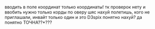 вводить в поле координат только координаты! тк проверок нету и ввобить нужно только корды по оверу
шяс нахуй полетишь, кого не приглашали, инвайт только один и это D3spix 
понятно нахуй? да понятно ТОЧНА??*???
